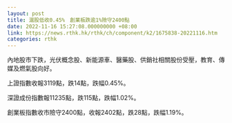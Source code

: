```yaml
---
layout: post
title: 滬股低收0.45%　創業板跌逾1%險守2400點
date: 2022-11-16 15:27:08.000000000 +08:00
link: https://news.rthk.hk/rthk/ch/component/k2/1675838-20221116.htm
categories: rthk
---
```


內地股市下跌，光伏概念股、新能源車、醫藥股、供銷社相關股份受壓，教育、傳媒及燃氣股向好。

上證指數收報3119點，跌14點，跌幅0.45%。

深證成份指數報11235點，跌115點，跌幅1.02%。

創業板指數收市險守2400點，收報2402點，跌28點，跌幅1.19%。
